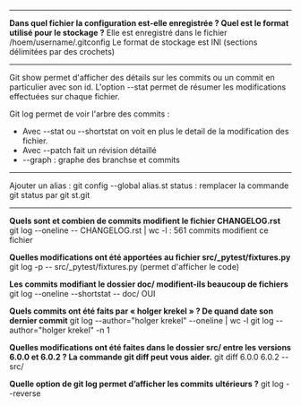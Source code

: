 ****
**Dans quel fichier la configuration est-elle enregistrée ? Quel est le format utilisé pour le
stockage ?**
Elle est enregistré dans le fichier /hoem/username/.gitconfig Le format de stockage est INI (sections délimitées par des crochets)

****

Git show permet d'afficher des détails sur les commits ou un commit en particulier avec son id.
L'option --stat permet de résumer les modifications effectuées sur chaque fichier. 

Git log permet de voir l'arbre des commits : 
- Avec --stat ou --shortstat on voit en plus le detail de la modification des fichier. 
- Avec --patch fait un révision détaillé
- --graph : graphe des branchse et commits
****
Ajouter un alias : 
git config --global alias.st status : remplacer la commande git status par git st.git 
****
**Quels sont et combien de commits modifient le fichier CHANGELOG.rst**
git log --oneline -- CHANGELOG.rst | wc -l : 561 commits modifient ce fichier

**Quelles modifications ont été apportées au fichier src/_pytest/fixtures.py**
git log -p -- src/_pytest/fixtures.py (permet d'afficher le code)

**Les commits modifiant le dossier doc/ modifient-ils beaucoup de fichiers** 
git log --oneline --shortstat -- doc/ OUI

**Quels commits ont été faits par « holger krekel » ? De quand date son dernier commit**
git log --author="holger krekel" --oneline  | wc -l
git log --author="holger krekel" -n 1

**Quelles modifications ont été faites dans le dossier src/ entre les versions 6.0.0 et
6.0.2 ? La commande git diff peut vous aider.**
git diff 6.0.0 6.0.2 -- src/

**Quelle option de git log permet d’afficher les commits
ultérieurs ?**
git log --reverse
